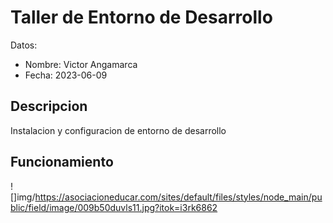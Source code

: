 # Taller de Entorno de Desarrollo

Datos:

- Nombre: Victor Angamarca
- Fecha: 2023-06-09

## Descripcion

Instalacion y configuracion de entorno de desarrollo

## Funcionamiento

![]img/https://asociacioneducar.com/sites/default/files/styles/node_main/public/field/image/009b50duvls11.jpg?itok=i3rk6862